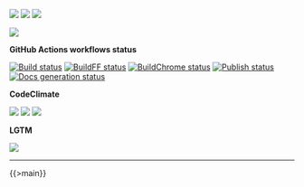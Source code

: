 ![](https://img.shields.io/github/package-json/v/kaskadi/kaskadi-textbox)
![](https://img.shields.io/badge/code--style-standard-blue)
![](https://img.shields.io/github/license/kaskadi/kaskadi-textbox?color=blue)

[![](https://img.shields.io/badge/live-example-orange)](https://cdn.klimapartner.net/modules/%40kaskadi/kaskadi-textbox/example/index.html)

**GitHub Actions workflows status**

[![Build status](https://img.shields.io/github/workflow/status/kaskadi/kaskadi-textbox/build?label=build&logo=mocha)](https://github.com/kaskadi/kaskadi-textbox/actions?query=workflow%3Abuild)
[![BuildFF status](https://img.shields.io/github/workflow/status/kaskadi/kaskadi-textbox/build-on-firefox?label=firefox&logo=Mozilla%20Firefox&logoColor=white)](https://github.com/kaskadi/kaskadi-textbox/actions?query=workflow%3Abuild-on-firefox)
[![BuildChrome status](https://img.shields.io/github/workflow/status/kaskadi/kaskadi-textbox/build-on-chrome?label=chrome&logo=Google%20Chrome&logoColor=white)](https://github.com/kaskadi/kaskadi-textbox/actions?query=workflow%3Abuild-on-chrome)
[![Publish status](https://img.shields.io/github/workflow/status/kaskadi/kaskadi-textbox/publish?label=publish&logo=Amazon%20AWS)](https://github.com/kaskadi/kaskadi-textbox/actions?query=workflow%3Apublish)
[![Docs generation status](https://img.shields.io/github/workflow/status/kaskadi/kaskadi-textbox/generate-docs?label=docs&logo=read-the-docs)](https://github.com/kaskadi/kaskadi-textbox/actions?query=workflow%3Agenerate-docs)

**CodeClimate**

[![](https://img.shields.io/codeclimate/maintainability/kaskadi/kaskadi-textbox?label=maintainability&logo=Code%20Climate)](https://codeclimate.com/github/kaskadi/kaskadi-textbox)
[![](https://img.shields.io/codeclimate/tech-debt/kaskadi/kaskadi-textbox?label=technical%20debt&logo=Code%20Climate)](https://codeclimate.com/github/kaskadi/kaskadi-textbox)
[![](https://img.shields.io/codeclimate/coverage/kaskadi/kaskadi-textbox?label=test%20coverage&logo=Code%20Climate)](https://codeclimate.com/github/kaskadi/kaskadi-textbox)

**LGTM**

[![](https://img.shields.io/lgtm/grade/javascript/github/kaskadi/kaskadi-textbox?label=code%20quality&logo=LGTM)](https://lgtm.com/projects/g/kaskadi/kaskadi-textbox/?mode=list&logo=LGTM)

<!-- You can add badges inside of this section if you'd like -->

****

<!-- automatically generated documentation will be placed in here -->
{{>main}}
<!-- automatically generated documentation will be placed in here -->

<!-- You can customize this template as you'd like! -->